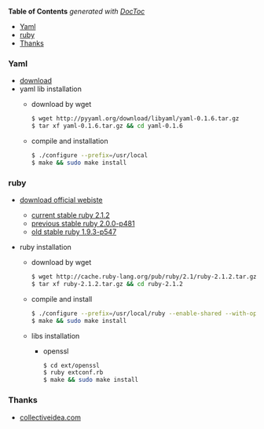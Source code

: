 <!-- START doctoc generated TOC please keep comment here to allow auto update -->
<!-- DON'T EDIT THIS SECTION, INSTEAD RE-RUN doctoc TO UPDATE -->
**Table of Contents**  *generated with [DocToc](https://github.com/thlorenz/doctoc)*

- [Yaml](#yaml)
- [ruby](#ruby)
- [Thanks](#thanks)

<!-- END doctoc generated TOC please keep comment here to allow auto update -->

### Yaml
- [download](http://pyyaml.org/download/libyaml/)
- yaml lib installation
  - download by wget
    ```bash
    $ wget http://pyyaml.org/download/libyaml/yaml-0.1.6.tar.gz
    $ tar xf yaml-0.1.6.tar.gz && cd yaml-0.1.6
    ```

  - compile and installation
    ```bash
    $ ./configure --prefix=/usr/local
    $ make && sudo make install
    ```

### ruby
- [download official webiste](https://www.ruby-lang.org/en/downloads/)
  - [current stable ruby 2.1.2](http://cache.ruby-lang.org/pub/ruby/2.1/ruby-2.1.2.tar.gz)
  - [previous stable ruby 2.0.0-p481](http://cache.ruby-lang.org/pub/ruby/2.0/ruby-2.0.0-p481.tar.gz)
  - [old stable ruby 1.9.3-p547](http://cache.ruby-lang.org/pub/ruby/1.9/ruby-1.9.3-p547.tar.gz)

- ruby installation
  - download by wget
    ```bash
    $ wget http://cache.ruby-lang.org/pub/ruby/2.1/ruby-2.1.2.tar.gz
    $ tar xf ruby-2.1.2.tar.gz && cd ruby-2.1.2
    ```

  - compile and install
    ```bash
    $ ./configure --prefix=/usr/local/ruby --enable-shared --with-opt-dir=/usr/local/lib
    $ make && sudo make install
    ```

  - libs installation
    - openssl
      ```bash
      $ cd ext/openssl
      $ ruby extconf.rb
      $ make && sudo make install
      ```

### Thanks
- [collectiveidea.com](http://collectiveidea.com/blog/archives/2011/10/31/install-ruby-193-with-libyaml-on-centos/)
